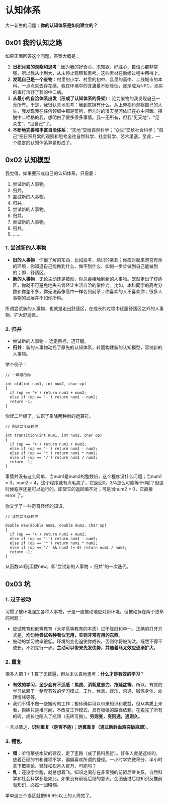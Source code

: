 # 认知体系

大一新生的问题：**你的认知体系是如何建立的？**

## 0x01 我的认知之路

如果正面回答这个问题，答案大概是：

1. **日积月累的观察和思考**：因为我的好奇心、求知欲、好胜心、自信心都非常强，所以我从小到大，从未停止观察和思考。这些素材在后续过程中用得上。
2. **发现自己是一个废物**：村里的小学、村里的初中、县里的高中、二线城市的本科，一点点失去存在感，我在环境中的含蛊量不断降低，逐渐成为NPC。现实的毒打治好了我的中二病。
3. **从最小的自洽体系出发（形成了认知体系的骨架）**：沦为废物的我发现自己一无所有。于是，我很认真地思考：我到底拥有什么。从上帝视角观察自己的人生，我发现我在任何领域中都是菜狗，但儿时的漫天星河依旧在心中闪耀。摆脱中二桎梏的我，想明白了很多很多事情。我一无所有，但我“见天地”、“见众生”、“见自己”了。
4. **不断地完善和丰富自洽体系**：“天地”交给自然科学；“众生”交给社会科学；“自己”把日积月累的观察和思考全往自然科学、社会科学、艺术里塞。至此，一个稳定的认知体系算是形成了。

## 0x02 认知模型

我觉得，如果要形成自己的认知体系，只需要：

1. 尝试新的人事物。
2. 归并。
3. 尝试新的人事物。
4. 归并。
5. 尝试新的人事物。
6. 归并。
7. 尝试新的人事物。
8. 归并。
9. ……

### 1. 尝试新的人事物

- **旧的人事物**：你很了解的东西，比如高考、熟识的亲友；你应对起来游刃有余的环境，你知道自己能做到什么、做不到什么、如何一步步做到自己能做到的；即，舒适区。
- **新的人事物**：无论主动还是被动，你总会接触到新的人事物。既然走出了舒适区，你就不可避免地失去曾经让生活自洽的掌控力。比如，本科同学的高考分数和你差不多，你无法再像高中一样名列前茅；你喜欢的人不喜欢你；很多人事物的发展并不如你所料。

所谓尝试新的人事物，也就是走出舒适区，在成长的过程中征服舒适区之外的人事物，扩大舒适区。

### 2. 归并

- 尝试新的人事物 = 选定目标，迈开腿。
- **归并**：新的人事物动摇了原先的认知体系，转而构建新的认知模型，容纳新的人事物。

举个例子：

```
// 一年级的你

int old(int num1, int num2, char op)
{
  if (op == '+') return num1 + num2;
  else if (op == '-') return num1 - num2;
  return -1;
}
```

你读二年级了，认识了乘除两种新的运算符。

```
// 刚读二年级的你

int transition(int num1, int num2, char op)
{
  if (op == '+') return num1 + num2;
  else if (op == '-') return num1 - num2;
  else if (op == '*') return num1 * num2;
  else if (op == '/') return num1 / num2;
  return -1;
}
```

事情并没有这么简单，当num1是num2的整数倍，这个程序没什么问题；当num1 = 3，num2 = 4，这个程序就有点毛病了，它返回0。3/4怎么可能等于0呢？但这时候程序还是可以运行的，即使它的返回值不对；可是当num2 = 0，它直接 error 了。

你又学了一些奇奇怪怪的知识。

```
// 读完二年级的你

double new(double num1, double num2, char op)
{
  if (op == '+') return num1 + num2;
  else if (op == '-') return num1 - num2;
  else if (op == '*') return num1 * num2;
  else if (op == '/' && num2 != 0) return num1 / num2;
  return -1;
}
```

从函数old到函数new，即“尝试新的人事物 + 归并”的一次迭代。

## 0x03 坑

### 1. 过于被动

习惯了被环境强加各种人事物，于是一直被动地应对新环境。但被动存在两个致命的问题：

- 应试教育和低等教育（大学高等教育的本质）过于陈旧和单一。正确的打开方式是，**均匀地尝试各种看似无用，实则非常有用的东西**。
- 被动的学习效率很低。环境的变化迫使你成长，否则你将被淘汰。既然不得不成长，不如先行一步。**主动可以带来先发优势，并随着马太效应逐渐扩大**。

### 2. 重复

很多人把 1 + 1 算了无数遍，但从未认真地思考：**什么才是有效的学习**？

- **有效的学习，至少会有不适感：焦虑、消耗意志力、拖延症等**。所以，有效的学习依赖于一整套有效的学习模式，工作、休息、娱乐、沟通、锻炼身体、处理情绪等等。
- 我们不得不做一些搬砖的工作；搬砖确实可以带来知识和收益，但从本质上来看，搬砖只是堆时间，不改变工作模式，具有极强的路径依赖。在搬完了所有的砖，成长也陷入了瓶颈（无砖可搬）。**穷则变，变则通，通则久**。

一言以蔽之，**识别重复（是否不适）；远离重复（通过新鲜血液突破瓶颈）**。

### 3. 错乱

- **错**：听信某些水货的建议，走了歪路（成了民科民哲）。好多人就是这样的，放着正经的书和课程不学，偏偏喜欢所谓的捷径。一小时学完微积分、半小时拿下概率论、轻轻松松月入百万，可能吗？
- **乱**：还没学会跑，就总想着飞。知识之间存在非常强的前驱后继关系，自然科学和社会科学都是如此。如果没有前驱后继的意识，企图通过后继知识反推前驱知识，必然一团糨糊。

单单这三个误区就把99.9％以上的人筛完了。